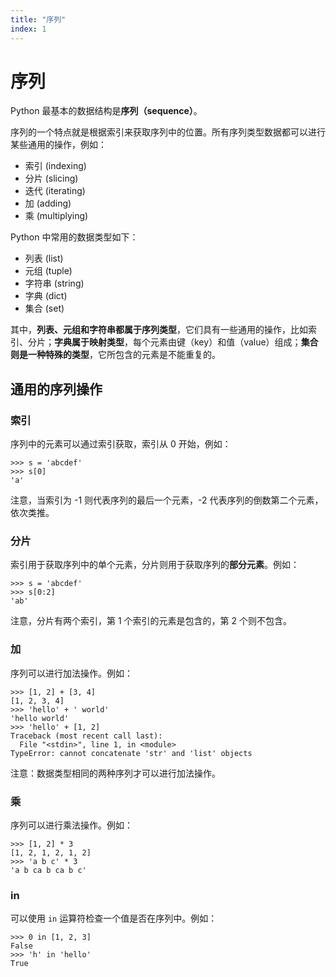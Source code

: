 ```yaml
---
title: "序列"
index: 1
---
```


# 序列

Python 最基本的数据结构是**序列（sequence）**。

序列的一个特点就是根据索引来获取序列中的位置。所有序列类型数据都可以进行某些通用的操作，例如：

- 索引 (indexing)
- 分片 (slicing)
- 迭代 (iterating)
- 加 (adding)
- 乘 (multiplying)

Python 中常用的数据类型如下：

- 列表 (list)
- 元组 (tuple)
- 字符串 (string)
- 字典 (dict)
- 集合 (set)

其中，**列表、元组和字符串都属于序列类型**，它们具有一些通用的操作，比如索引、分片；**字典属于映射类型**，每个元素由键（key）和值（value）组成；**集合则是一种特殊的类型**，它所包含的元素是不能重复的。

## 通用的序列操作

### 索引

序列中的元素可以通过索引获取，索引从 0 开始，例如：

```shell
>>> s = 'abcdef'
>>> s[0]
'a'
```

注意，当索引为 -1 则代表序列的最后一个元素，-2 代表序列的倒数第二个元素，依次类推。

### 分片

索引用于获取序列中的单个元素，分片则用于获取序列的**部分元素**。例如：

```shell
>>> s = 'abcdef'
>>> s[0:2]
'ab'
```

注意，分片有两个索引，第 1 个索引的元素是包含的，第 2 个则不包含。

### 加

序列可以进行加法操作。例如：

```shell
>>> [1, 2] + [3, 4]
[1, 2, 3, 4]
>>> 'hello' + ' world'
'hello world'
>>> 'hello' + [1, 2]
Traceback (most recent call last):
  File "<stdin>", line 1, in <module>
TypeError: cannot concatenate 'str' and 'list' objects
```

注意：数据类型相同的两种序列才可以进行加法操作。

### 乘

序列可以进行乘法操作。例如：

```shell
>>> [1, 2] * 3
[1, 2, 1, 2, 1, 2]
>>> 'a b c' * 3
'a b ca b ca b c'
```

### in

可以使用 `in` 运算符检查一个值是否在序列中。例如：

```shell
>>> 0 in [1, 2, 3]
False
>>> 'h' in 'hello'
True
```
